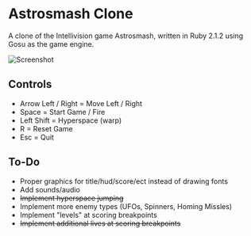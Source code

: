 # Astrosmash Clone
A clone of the Intellivision game Astrosmash, written in Ruby 2.1.2 using Gosu as the game engine.

![Screenshot](http://i.imgur.com/l50k6ae.png "Screenshot")

Controls
--------
- Arrow Left / Right = Move Left / Right
- Space = Start Game / Fire
- Left Shift = Hyperspace (warp)
- R = Reset Game
- Esc = Quit

To-Do
--------
- Proper graphics for title/hud/score/ect instead of drawing fonts
- Add sounds/audio
- ~~Implement hyperspace jumping~~
- Implement more enemy types (UFOs, Spinners, Homing Missles)
- Implement "levels" at scoring breakpoints
- ~~Implement additional lives at scoring breakpoints~~